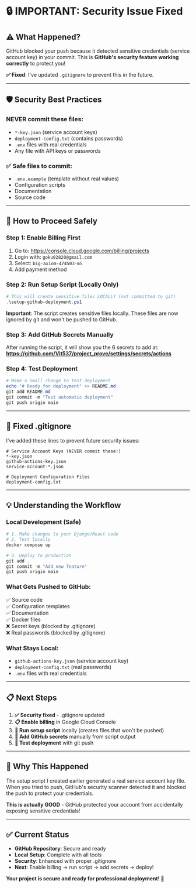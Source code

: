 # 🔒 IMPORTANT: Security Issue Fixed

## ⚠️ What Happened?

GitHub blocked your push because it detected sensitive credentials (service account key) in your commit. This is **GitHub's security feature working correctly** to protect you!

**✅ Fixed**: I've updated `.gitignore` to prevent this in the future.

---

## 🛡️ Security Best Practices

### **NEVER commit these files:**
- `*-key.json` (service account keys)
- `deployment-config.txt` (contains passwords)  
- `.env` files with real credentials
- Any file with API keys or passwords

### **✅ Safe files to commit:**
- `.env.example` (template without real values)
- Configuration scripts
- Documentation
- Source code

---

## 🚀 How to Proceed Safely

### **Step 1: Enable Billing First**
1. Go to: https://console.cloud.google.com/billing/projects
2. Login with: `goku02820@gmail.com`
3. Select: `big-axiom-474503-m5`
4. Add payment method

### **Step 2: Run Setup Script (Locally Only)**
```powershell
# This will create sensitive files LOCALLY (not committed to git)
.\setup-github-deployment.ps1
```

**Important**: The script creates sensitive files locally. These files are now ignored by git and won't be pushed to GitHub.

### **Step 3: Add GitHub Secrets Manually**
After running the script, it will show you the 6 secrets to add at:
**https://github.com/Vit537/project_prove/settings/secrets/actions**

### **Step 4: Test Deployment**
```powershell
# Make a small change to test deployment
echo "# Ready for deployment" >> README.md
git add README.md
git commit -m "Test automatic deployment"
git push origin main
```

---

## 🔧 Fixed .gitignore

I've added these lines to prevent future security issues:

```gitignore
# Service Account Keys (NEVER commit these!)
*-key.json
github-actions-key.json
service-account-*.json

# Deployment Configuration Files
deployment-config.txt
```

---

## 💡 Understanding the Workflow

### **Local Development (Safe)**
```powershell
# 1. Make changes to your Django/React code
# 2. Test locally
docker compose up

# 3. Deploy to production
git add .
git commit -m "Add new feature"
git push origin main
```

### **What Gets Pushed to GitHub:**
✅ Source code  
✅ Configuration templates  
✅ Documentation  
✅ Docker files  
❌ Secret keys (blocked by .gitignore)  
❌ Real passwords (blocked by .gitignore)  

### **What Stays Local:**
- `github-actions-key.json` (service account key)
- `deployment-config.txt` (real passwords)
- `.env` files with real credentials

---

## 📋 Next Steps

1. **✅ Security fixed** - .gitignore updated
2. **📋 Enable billing** in Google Cloud Console  
3. **🔧 Run setup script** locally (creates files that won't be pushed)
4. **🔑 Add GitHub secrets** manually from script output
5. **🚀 Test deployment** with git push

---

## 🎯 Why This Happened

The setup script I created earlier generated a real service account key file. When you tried to push, GitHub's security scanner detected it and blocked the push to protect your credentials.

**This is actually GOOD** - GitHub protected your account from accidentally exposing sensitive credentials!

---

## ✅ Current Status

- **GitHub Repository**: Secure and ready
- **Local Setup**: Complete with all tools
- **Security**: Enhanced with proper .gitignore
- **Next**: Enable billing → run script → add secrets → deploy!

**Your project is secure and ready for professional deployment! 🚀**